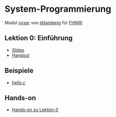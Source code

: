 # System-Programmierung
Modul [syspr]( https://www.fhnw.ch/de/studium/module/6008081) von [@tamberg](https://twitter.com/tamberg) für [FHNW](https://www.fhnw.ch/).

## Lektion 0: Einführung
- [Slides](http://www.tamberg.org/fhnw/2020/fs/Syspr00Einfuehrung.pdf)
- [Handout](http://www.tamberg.org/fhnw/2020/fs/Syspr00EinfuehrungHandout.pdf)

## Beispiele
- [hello.c](hello.c)

## Hands-on
- [Hands-on zu Lektion 0](../../../../fhnw-syspr-work-00/blob/master/README.md)

